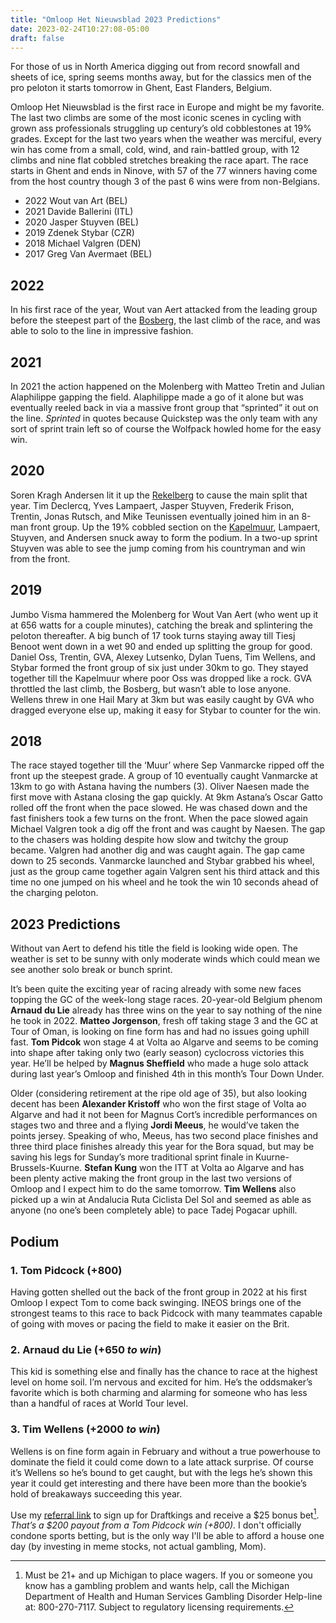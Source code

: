 ```yaml
---
title: "Omloop Het Nieuwsblad 2023 Predictions"
date: 2023-02-24T10:27:08-05:00
draft: false
---
```


For those of us in North America digging out from record snowfall and sheets of ice, spring seems months away, but for the classics men of the pro peloton it starts tomorrow in Ghent, East Flanders, Belgium.

Omloop Het Nieuwsblad is the first race in Europe and might be my favorite. The last two climbs are some of the most iconic scenes in cycling with grown ass professionals struggling up century’s old cobblestones at 19% grades. Except for the last two years when the weather was merciful, every win has come from a small, cold, wind, and rain-battled group, with 12 climbs and nine flat cobbled stretches breaking the race apart. The race starts in Ghent and ends in Ninove, with 57 of the 77 winners having come from the host country though 3 of the past 6 wins were from non-Belgians.

- 2022 Wout van Art (BEL)
- 2021 Davide Ballerini (ITL)
- 2020 Jasper Stuyven (BEL)
- 2019 Zdenek Stybar (CZR)
- 2018 Michael Valgren (DEN)
- 2017 Greg Van Avermaet (BEL)

## 2022
In his first race of the year, Wout van Aert attacked from the leading group before the steepest part of the [Bosberg](https://climbfinder.com/en/climbs/bosberg), the last climb of the race, and was able to solo to the line in impressive fashion.

## 2021
In 2021 the action happened on the Molenberg with Matteo Tretin and Julian Alaphilippe gapping the field. Alaphilippe made a go of it alone but was eventually reeled back in via a massive front group that “sprinted” it out on the line. *Sprinted* in quotes because Quickstep was the only team with any sort of sprint train left so of course the Wolfpack howled home for the easy win.

## 2020
Soren Kragh Andersen lit it up the [Rekelberg](https://climbfinder.com/en/climbs/rekelberg) to cause the main split that year. Tim Declercq, Yves Lampaert, Jasper Stuyven, Frederik Frison, Trentin, Jonas Rutsch, and Mike Teunissen eventually joined him in an 8-man front group. Up the 19% cobbled section on the [Kapelmuur](https://climbfinder.com/en/climbs/muur-van-geraardsbergen), Lampaert, Stuyven, and Andersen snuck away to form the podium. In a two-up sprint Stuyven was able to see the jump coming from his countryman and win from the front.

## 2019
Jumbo Visma hammered the Molenberg for Wout Van Aert (who went up it at 656 watts for a couple minutes), catching the break and splintering the peloton thereafter. A big bunch of 17 took turns staying away till Tiesj Benoot went down in a wet 90 and ended up splitting the group for good. Daniel Oss, Trentin, GVA, Alexey Lutsenko, Dylan Tuens, Tim Wellens, and Stybar formed the front group of six just under 30km to go. They stayed together till the Kapelmuur where poor Oss was dropped like a rock. GVA throttled the last climb, the Bosberg, but wasn’t able to lose anyone. Wellens threw in one Hail Mary at 3km but was easily caught by GVA who dragged everyone else up, making it easy for Stybar to counter for the win.

## 2018
The race stayed together till the ‘Muur’ where Sep Vanmarcke ripped off the front up the steepest grade. A group of 10 eventually caught Vanmarcke at 13km to go with Astana having the numbers (3). Oliver Naesen made the first move with Astana closing the gap quickly. At 9km Astana’s Oscar Gatto rolled off the front when the pace slowed. He was chased down and the fast finishers took a few turns on the front. When the pace slowed again Michael Valgren took a dig off the front and was caught by Naesen. The gap to the chasers was holding despite how slow and twitchy the group became. Valgren had another dig and was caught again. The gap came down to 25 seconds. Vanmarcke launched and Stybar grabbed his wheel, just as the group came together again Valgren sent his third attack and this time no one jumped on his wheel and he took the win 10 seconds ahead of the charging peloton.

## 2023 Predictions
Without van Aert to defend his title the field is looking wide open. The weather is set to be sunny with only moderate winds which could mean we see another solo break or bunch sprint.

It’s been quite the exciting year of racing already with some new faces topping the GC of the week-long stage races. 20-year-old Belgium phenom **Arnaud du Lie** already has three wins on the year to say nothing of the nine he took in 2022. **Matteo Jorgenson**, fresh off taking stage 3 and the GC at Tour of Oman, is looking on fine form has and had no issues going uphill fast. **Tom Pidcok** won stage 4 at Volta ao Algarve and seems to be coming into shape after taking only two (early season) cyclocross victories this year. He’ll be helped by **Magnus Sheffield** who made a huge solo attack during last year’s Omloop and finished 4th in this month’s Tour Down Under. 

Older (considering retirement at the ripe old age of 35), but also looking decent has been **Alexander Kristoff** who won the first stage of Volta ao Algarve and had it not been for Magnus Cort’s incredible performances on stages two and three and a flying **Jordi Meeus**, he would’ve taken the points jersey. Speaking of who, Meeus, has two second place finishes and three third place finishes already this year for the Bora squad, but may be saving his legs for Sunday’s more traditional sprint finale in Kuurne-Brussels-Kuurne. **Stefan Kung** won the ITT at Volta ao Algarve and has been plenty active making the front group in the last two versions of Omloop and I expect him to do the same tomorrow. **Tim Wellens** also picked up a win at Andalucia Ruta Ciclista Del Sol and seemed as able as anyone (no one’s been completely able) to pace Tadej Pogacar uphill.



## Podium

### 1. Tom Pidcock (+800)
Having gotten shelled out the back of the front group in 2022 at his first Omloop I expect Tom to come back swinging. INEOS brings one of the strongest teams to this race to back Pidcock with many teammates capable of going with moves or pacing the field to make it easier on the Brit.
### 2. Arnaud du Lie (+650 *to win*)
This kid is something else and finally has the chance to race at the highest level on home soil. I’m nervous and excited for him. He’s the oddsmaker’s favorite which is both charming and alarming for someone who has less than a handful of races at World Tour level.
### 3. Tim Wellens (+2000 *to win*)
Wellens is on fine form again in February and without a true powerhouse to dominate the field it could come down to a late attack surprise. Of course it’s Wellens so he’s bound to get caught, but with the legs he’s shown this year it could get interesting and there have been more than the bookie’s hold of breakaways succeeding this year.

Use my [referral link](https://sportsbook.draftkings.com/r/sb/thekidyouforgot/US-MI-SB) to sign up for Draftkings and receive a $25 bonus bet[^1]. *That’s a $200 payout from a Tom Pidcock win (+800).* I don't officially condone sports betting, but is the only way I'll be able to afford a house one day (by investing in meme stocks, not actual gambling, Mom).

[^1]: Must be 21+ and up Michigan to place wagers. If you or someone you know has a gambling problem and wants help, call the Michigan Department of Health and Human Services Gambling Disorder Help-line at: 800-270-7117. Subject to regulatory licensing requirements.